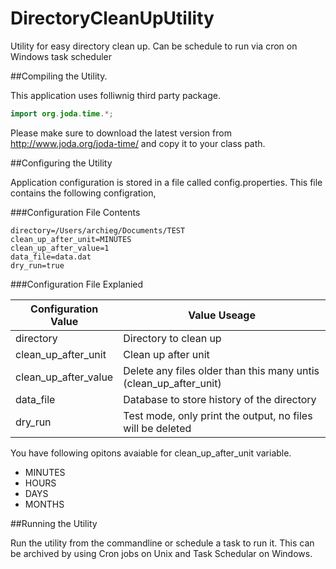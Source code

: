 # DirectoryCleanUpUtility

Utility for easy directory clean up. Can be schedule to run via cron on Windows task scheduler

##Compiling the Utility.

This application uses folliwnig third party package.

```java
import org.joda.time.*;
```
Please make sure to download the latest version from http://www.joda.org/joda-time/ and copy it to your class path.

##Configuring the Utility

Application configuration is stored in a file called config.properties. This file contains the following configration,

###Configuration File Contents

```properties
directory=/Users/archieg/Documents/TEST
clean_up_after_unit=MINUTES
clean_up_after_value=1
data_file=data.dat
dry_run=true
```

###Configuration File Explanied

| Configuration Value | Value Useage |
|---------------------|--------------|
| directory | Directory to clean up |
| clean_up_after_unit | Clean up after unit |
| clean_up_after_value | Delete any files older than this many untis (clean_up_after_unit) |
| data_file | Database to store history of the directory |
| dry_run | Test mode, only print the output, no files will be deleted |

You have following opitons avaiable for clean_up_after_unit variable.
* MINUTES
* HOURS
* DAYS
* MONTHS

##Running the Utility

Run the utility from the commandline or schedule a task to run it. This can be archived by using Cron jobs on Unix and Task Schedular on Windows.
